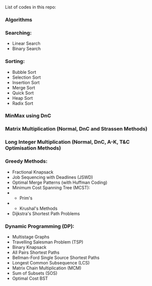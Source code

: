 List of codes in this repo:

### Algorithms
### Searching: 
- Linear Search
- Binary Search
### Sorting: 
- Bubble Sort
- Selection Sort
- Insertion Sort
- Merge Sort
- Quick Sort
- Heap Sort
- Radix Sort
### MinMax using DnC
### Matrix Multiplication (Normal, DnC and Strassen Methods)
### Long Integer Multiplication (Normal, DnC, A-K, T&C Optimisation Methods)
### Greedy Methods:
- Fractional Knapsack
- Job Sequencing with Deadlines (JSWD)
- Optimal Merge Patterns (with Huffman Coding)
- Minimum Cost Spanning Tree (MCST): 
- - Prim's
- - Krushal's Methods
- Dijkstra's Shortest Path Problems
### Dynamic Programming (DP): 
- Multistage Graphs
- Travelling Salesman Problem (TSP)
- Binary Knapsack
- All Pairs Shortest Paths
- Bellman-Ford Single Source Shortest Paths
- Longest Common Subsequence (LCS)
- Matrix Chain Multiplication (MCM)
- Sum of Subsets (SOS)
- Optimal Cost BST
